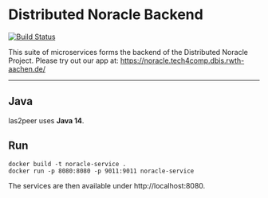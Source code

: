 Distributed Noracle Backend
===================

[![Build Status](https://jenkins.dbis.rwth-aachen.de/buildStatus/icon?job=Distributed-Noracle-Backend)](https://jenkins.dbis.rwth-aachen.de/job/Distributed-Noracle-Backend/)

This suite of microservices forms the backend of the Distributed Noracle Project.
Please try out our app at: https://noracle.tech4comp.dbis.rwth-aachen.de/

---------------

## Java

las2peer uses **Java 14**.

## Run
```
docker build -t noracle-service .
docker run -p 8080:8080 -p 9011:9011 noracle-service
```
The services are then available under http://localhost:8080.

